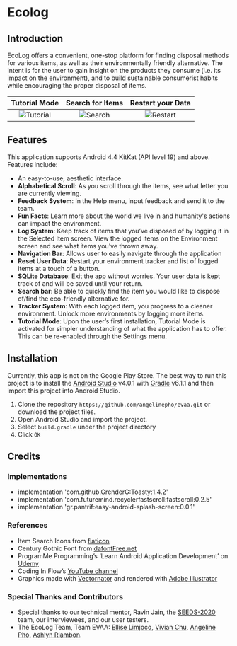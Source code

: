 # Ecolog

## Introduction
EcoLog offers a convenient, one-stop platform for finding disposal methods for various items, as well as their environmentally friendly alternative. The intent is for the user to gain insight on the products they consume (i.e. its impact on the environment), and to build sustainable consumerist habits while encouraging the proper disposal of items.

Tutorial Mode            |  Search for Items          |  Restart your Data
:-------------------------:|:-------------------------:|:-------------------------:
![Tutorial](docs/images/tutorialStarted_screenHelps.gif)  |  ![Search](docs/images/searchItem_logItem_enviromentScreen.gif) |  ![Restart](docs/images/clearData_envTransition.gif)


## Features
This application supports Android 4.4 KitKat (API level 19) and above.
Features include:
* An easy-to-use, aesthetic interface.
* **Alphabetical Scroll**: As you scroll through the items, see what letter you are currently viewing.
* **Feedback System**: In the Help menu, input feedback and send it to the team.
* **Fun Facts**: Learn more about the world we live in and humanity's actions can impact the environment.
* **Log System**: Keep track of items that you’ve disposed of by logging it in the Selected Item screen. View the logged items on the Environment screen and see what items you’ve thrown away.
* **Navigation Bar**: Allows user to easily navigate through the application
* **Reset User Data**: Restart your environment tracker and list of logged items at a touch of a button.
* **SQLite Database**: Exit the app without worries. Your user data is kept track of and will be saved until your return.
* **Search bar**: Be able to quickly find the item you would like to dispose of/find the eco-friendly alternative for.
* **Tracker System**: With each logged item, you progress to a cleaner environment. Unlock more environments by logging more items.
* **Tutorial Mode**: Upon the user’s first installation, Tutorial Mode is activated for simpler understanding of what the application has to offer. This can be re-enabled through the Settings menu.
	
## Installation
Currently, this app is not on the Google Play Store. The best way to run this project is to install the [Android Studio](https://developer.android.com/sdk/index.html) v4.0.1 with [Gradle](https://www.gradle.org/) v6.1.1 and then import this project into Android Studio.

1. Clone the repository `https://github.com/angelinepho/evaa.git` or download the project files.
2. Open Android Studio and import the project.
3. Select `build.gradle` under the project directory
4. Click `OK`

## Credits

### Implementations
* implementation 'com.github.GrenderG:Toasty:1.4.2'
* implementation 'com.futuremind.recyclerfastscroll:fastscroll:0.2.5'
* implementation 'gr.pantrif:easy-android-splash-screen:0.0.1'

### References
* Item Search Icons from [flaticon](https://www.flaticon.com/)
* Century Gothic Font from [dafontFree.net](https://www.dafontfree.net/freefonts-century-gothic-f101950.htm)
* ProgramMe Programming’s ‘Learn Android Application Development’ on [Udemy](https://www.udemy.com/course/learn-android-application-development-y/)
* Coding In Flow’s [YouTube channel](https://www.youtube.com/channel/UC_Fh8kvtkVPkeihBs42jGcA)
* Graphics made with [Vectornator](https://www.vectornator.io/) and rendered with [Adobe Illustrator](https://www.adobe.com/products/illustrator.html)

### Special Thanks and Contributors
* Special thanks to our technical mentor, Ravin Jain, the [SEEDS-2020](http://www.dandilyonn.com/seeds.html?fbclid=IwAR3OlbJ1yTdb7Bj7Y314YsbmE4t-g6IDdwF2ykPtrN9Tmp-3p6G9iJykc5Q) team, our interviewees, and our user testers. 
* The EcoLog Team, Team EVAA: [Ellise Limjoco](https://www.linkedin.com/in/ell-ml/), [Vivian Chu](https://www.linkedin.com/in/vivianchu204/), [Angeline Pho](https://www.linkedin.com/in/angeline-pho-19743319a/), [Ashlyn Riambon](https://www.linkedin.com/in/ashlynriambon/).
